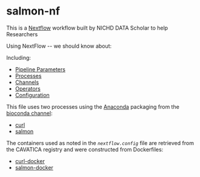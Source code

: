 # salmon-nf

This is a [Nextflow](https://nextflow.io) workflow built by NICHD DATA Scholar to help Researchers

Using NextFlow -- we should know about:

Including:
* [Pipeline Parameters](https://www.nextflow.io/docs/latest/getstarted.html?highlight=parameters#pipeline-parameters)
* [Processes](https://www.nextflow.io/docs/latest/process.html)
* [Channels](https://www.nextflow.io/docs/latest/channel.html)
* [Operators](https://www.nextflow.io/docs/latest/operator.html)
* [Configuration](https://www.nextflow.io/docs/latest/config.html)

This file uses two processes using the [Anaconda](anaconda.org) packaging from the [bioconda channel](https://anaconda.org/bioconda):
* [curl](https://anaconda.org/bioconda/curl)
* [salmon](https://anaconda.org/bioconda/salmon)

The containers used as noted in the *`nextflow.config`* file are retrieved from the CAVATICA registry and were constructed from Dockerfiles:
* [curl-docker](https://github.com/adeslatt/curl-docker)
* [salmon-docker](https://github.com/adeslatt/salmon-docker)
